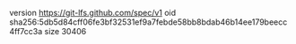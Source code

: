 version https://git-lfs.github.com/spec/v1
oid sha256:5db5d84cff06fe3bf32531ef9a7febde58bb8bdab46b14ee179beecc4ff7cc3a
size 30406
